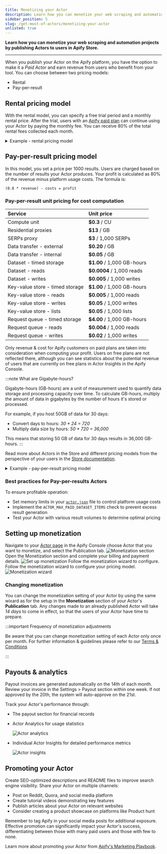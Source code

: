 ```yaml
---
title: Monetizing your Actor
description: Learn how you can monetize your web scraping and automation projects by publishing Actors to users in Apify Store.
sidebar_position: 5
slug: /get-most-of-actors/monetizing-your-actor
unlisted: true
---
```


**Learn how you can monetize your web scraping and automation projects by publishing Actors to users in Apify Store.**

---

When you publish your Actor on the Apify platform, you have the option to make it a _Paid Actor_ and earn revenue from users who benefit from your tool. You can choose between two pricing models:

- Rental
- Pay-per-result

## Rental pricing model

With the rental model, you can specify a free trial period and a monthly rental price. After the trial, users with an [Apify paid plan](https://apify.com/pricing) can continue using your Actor by paying the monthly fee. You can receive 80% of the total rental fees collected each month.

<details>
    <summary>Example - rental pricing model</summary>

You make your Actor rental with 7 days free trial and then $30/month. During the first calendar month, three users start to use your Actor:

1. First user, on Apify paid plan, starts the free trial on 15th
2. Second user, on Apify paid plan, starts the free trial on 25th
3. Third user, on Apify free plan, start the free trial on 20th

The first user pays their first rent 7 days after the free trial, i.e., on 22nd. The second user only starts paying the rent next month. The third user is on Apify free plan, so after the free trial ends on 27th, they are not charged and cannot use the Actor further until they get a paid plan. Your profit is computed only from the first user. They were charged $30, so 80% of this goes to you, i.e., _0.8 * 30 = $24_.
</details>

## Pay-per-result pricing model

In this model, you set a price per 1000 results. Users are charged based on the number of results your Actor produces. Your profit is calculated as 80% of the revenue minus platform usage costs. The formula is:

`(0.8 * revenue) - costs = profit`

### Pay-per-result unit pricing for cost computation

| Service                         | Unit price                 |
|:--------------------------------|:---------------------------|
| Compute unit                    | **$0.3** / CU              |
| Residential proxies             | **$13** / GB               |
| SERPs proxy                     | **$3** / 1,000 SERPs       |
| Data transfer - external        | **$0.20** / GB             |
| Data transfer - internal        | **$0.05** / GB             |
| Dataset - timed storage         | **$1.00** / 1,000 GB-hours |
| Dataset - reads                 | **$0.0004** / 1,000 reads  |
| Dataset - writes                | **$0.005** / 1,000 writes  |
| Key-value store - timed storage | **$1.00** / 1,000 GB-hours |
| Key-value store - reads         | **$0.005** / 1,000 reads   |
| Key-value store - writes        | **$0.05** / 1,000 writes   |
| Key-value store - lists         | **$0.05** / 1,000 lists    |
| Request queue - timed storage   | **$4.00** / 1,000 GB-hours |
| Request queue - reads           | **$0.004** / 1,000 reads   |
| Request queue - writes          | **$0.02** / 1,000 writes   |


Only revenue & cost for Apify customers on paid plans are taken into consideration when computing your profit. Users on free plans are not reflected there, although you can see statistics about the potential revenue of users that are currently on free plans in Actor Insights in the Apify Console.

:::note What are Gigabyte-hours?

Gigabyte-hours (GB-hours) are a unit of measurement used to quantify data storage and processing capacity over time. To calculate GB-hours, multiply the amount of data in gigabytes by the number of hours it's stored or processed.

For example, if you host 50GB of data for 30 days:

- Convert days to hours: _30 * 24 = 720_
- Multiply data size by hours: _50 * 720 = 36,000_

This means that storing 50 GB of data for 30 days results in 36,000 GB-hours.
:::

Read more about Actors in the Store and different pricing models from the perspective of your users in the [Store documentation](https://docs.apify.com/platform/using-actors/running/actors-in-store).

<details>
<summary>Example - pay-per-result pricing model</summary>

You make your Actor pay-per-result and set price to be $1/1,000 results. During the first month, two users on Apify paid plans use your Actor to get 50,000 and 20,000 results, costing them $50 and $20 respectively. Let's say the underlying platform usage for the first user is $5 and for the second $2. Third user, this time on Apify free plan, uses the Actor to get 5,000 results, with underlying platform usage $0.5.

Your profit is computed only from the first two users, since they are on Apify paid plans. The revenue for the first user is $50 and for the second $20, i.e., total revenue is $70. The total underlying cost is _$5 + $2 = $7_. Since your profit is 80% of the revenue minus the cost, it would be _0.8 * 70 - 7 = $49_.
</details>

### Best practices for Pay-per-results Actors

To ensure profitable operation:

- Set memory limits in your [`actor.json`](https://docs.apify.com/platform/using-actors/development/actor-definition/actor-json) file to control platform usage costs
- Implement the `ACTOR_MAX_PAID_DATASET_ITEMS` check to prevent excess result generation
- Test your Actor with various result volumes to determine optimal pricing

## Setting up monetization

Navigate to your [Actor page](https://console.apify.com/actors?tab=my) in the Apify Console choose Actor that you want to monetize, and select the Publication tab.
![Monetization section](./images/monetization-section.png)
Open the Monetization section and complete your billing and payment details.
![Set up monetization](./images/monetize_actor_set_up_monetization.png)
Follow the monetization wizard to configure. Follow the monetization wizard to configure your pricing model.
![Monetization wizard](./images/monetization_wizard.png)

### Changing monetization

You can change the monetization setting of your Actor by using the same wixard as for the setup in the **Monetization** section of your Actor's **Publication** tab. Any changes made to an already published Actor will take _14 days_ to come in effect, so that the users of your Actor have time to prepare.

:::important Frequency of monetization adjustments

Be aware that you can change monetization setting of each Actor only once per month. For further information & guidelines please refer to our [Terms & Conditions](https://apify.com/store-terms-and-conditions)

:::


## Payouts & analytics

Payout invoices are generated automatically on the 14th of each month. Review your invoice in the Settings > Payout section within one week. If not approved by the 20th, the system will auto-approve on the 21st.

Track your Actor's performance through:

- The payout section for financial records
- Actor Analytics for usage statistics

    ![Actor analytics](./images/actor_analytics.png)

- Individual Actor Insights for detailed performance metrics

    ![Actor insights](./images/actor-insights.png)

## Promoting your Actor

Create SEO-optimized descriptions and README files to improve search engine visibility. Share your Actor on multiple channels:

- Post on Reddit, Quora, and social media platform
- Create tutorial videos demonstrating key features
- Publish articles about your Actor on relevant websites
- Consider creating a product showcase on platforms like Product hunt


Remember to tag Apify in your social media posts for additional exposure. Effective promotion can significantly impact your Actor's success, differentiating between those with many paid users and those with few to none.

Learn more about promoting your Actor from [Apify's Marketing Playbook](https://apify.notion.site/3fdc9fd4c8164649a2024c9ca7a2d0da?v=6d262c0b026d49bfa45771cd71f8c9ab).
